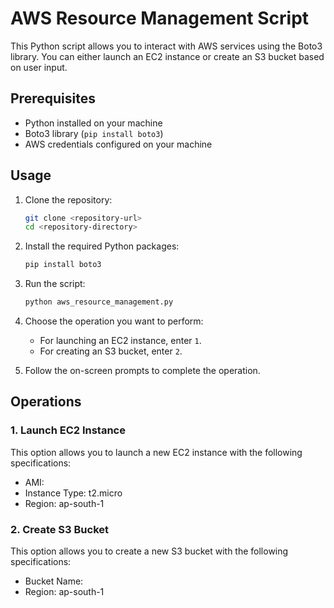 # AWS Resource Management Script

This Python script allows you to interact with AWS services using the Boto3 library. You can either launch an EC2 instance or create an S3 bucket based on user input.

## Prerequisites

- Python installed on your machine
- Boto3 library (`pip install boto3`)
- AWS credentials configured on your machine

## Usage

1. Clone the repository:

    ```bash
    git clone <repository-url>
    cd <repository-directory>
    ```

2. Install the required Python packages:

    ```bash
    pip install boto3
    ```

3. Run the script:

    ```bash
    python aws_resource_management.py
    ```

4. Choose the operation you want to perform:

    - For launching an EC2 instance, enter `1`.
    - For creating an S3 bucket, enter `2`.

5. Follow the on-screen prompts to complete the operation.

## Operations

### 1. Launch EC2 Instance

This option allows you to launch a new EC2 instance with the following specifications:

- AMI: <Your AMI ID>
- Instance Type: t2.micro
- Region: ap-south-1

### 2. Create S3 Bucket

This option allows you to create a new S3 bucket with the following specifications:

- Bucket Name: <Your Bucket Name>
- Region: ap-south-1
